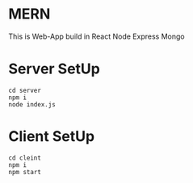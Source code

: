 # MERN
This is Web-App build in React Node Express Mongo 

# Server SetUp<br>
```cd server ```<br>
```npm i```<br>
```node index.js```<br>

# Client SetUp<br>
```cd cleint```<br>
```npm i```<br>
```npm start```<br>
